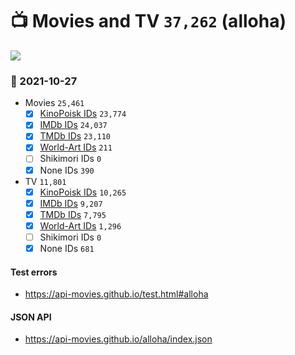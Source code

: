 # :tv: Movies and TV `37,262` (alloha)

<a href="https://API-Movies.github.io"><img src="https://API-Movies.github.io/banner.png?cache"></a>

### :date: 2021-10-27
- Movies `25,461`
  - [x] <a href="https://API-Movies.github.io/alloha/movie_kinopoisk_ids.json">KinoPoisk IDs</a> `23,774`
  - [x] <a href="https://API-Movies.github.io/alloha/movie_imdb_ids.json">IMDb IDs</a> `24,037`
  - [x] <a href="https://API-Movies.github.io/alloha/movie_tmdb_ids.json">TMDb IDs</a> `23,110`
  - [x] <a href="https://API-Movies.github.io/alloha/movie_world_art_ids.json">World-Art IDs</a> `211`
  - [ ] Shikimori IDs `0`
  - [x] None IDs `390`
- TV `11,801`
  - [x] <a href="https://API-Movies.github.io/alloha/tv_kinopoisk_ids.json">KinoPoisk IDs</a> `10,265`
  - [x] <a href="https://API-Movies.github.io/alloha/tv_imdb_ids.json">IMDb IDs</a> `9,207`
  - [x] <a href="https://API-Movies.github.io/alloha/tv_tmdb_ids.json">TMDb IDs</a> `7,795`
  - [x] <a href="https://API-Movies.github.io/alloha/tv_world_art_ids.json">World-Art IDs</a> `1,296`
  - [ ] Shikimori IDs `0`
  - [x] None IDs `681`
#### Test errors
- <a href='https://api-movies.github.io/test.html#alloha'>https://api-movies.github.io/test.html#alloha</a>
#### JSON API
- <a href='https://api-movies.github.io/alloha/index.json'>https://api-movies.github.io/alloha/index.json</a>
